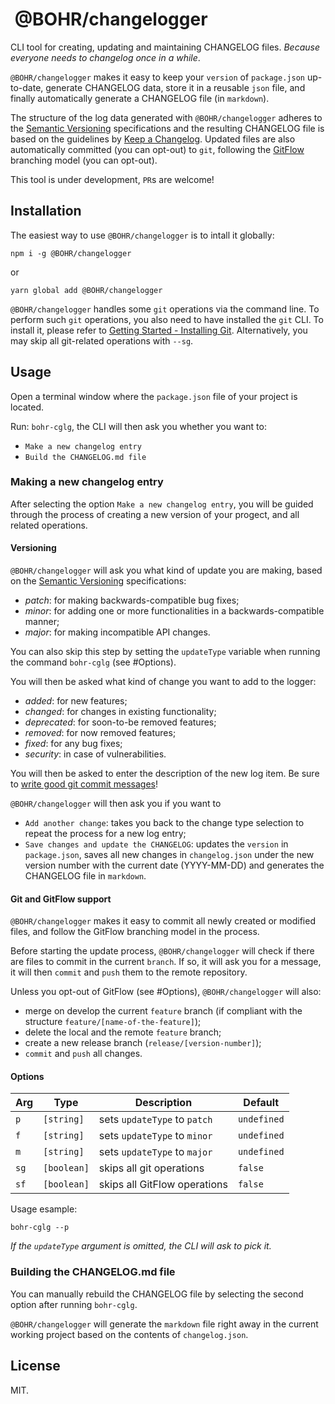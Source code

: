 #  @BOHR/changelogger

CLI tool for creating, updating and maintaining CHANGELOG files. _Because everyone needs to changelog once in a while_.

`@BOHR/changelogger` makes it easy to keep your `version` of `package.json` up-to-date, generate CHANGELOG data, store it in a reusable `json` file, and finally automatically generate a CHANGELOG file (in `markdown`).

The structure of the log data generated with `@BOHR/changelogger` adheres to the [Semantic Versioning](https://semver.org/spec/v2.0.0.html) specifications and the resulting CHANGELOG file is based on the guidelines by [Keep a Changelog](https://keepachangelog.com/en/1.0.0/). Updated files are also automatically committed (you can opt-out) to `git`, following the [GitFlow](https://datasift.github.io/gitflow/IntroducingGitFlow.html) branching model (you can opt-out).

This tool is under development, `PR`s are welcome!

## Installation

The easiest way to use `@BOHR/changelogger` is to intall it globally:

    npm i -g @BOHR/changelogger

or

    yarn global add @BOHR/changelogger

`@BOHR/changelogger` handles some `git` operations via the command line. To perform such `git` operations, you also need to have installed the `git` CLI. To install it, please refer to [Getting Started - Installing Git](https://git-scm.com/book/en/v2/Getting-Started-Installing-Git). Alternatively, you may skip all git-related operations with `--sg`.


## Usage

Open a terminal window where the `package.json` file of your project is located.

Run: `bohr-cglg`, the CLI will then ask you whether you want to:

- `Make a new changelog entry`
- `Build the CHANGELOG.md file`

### Making a new changelog entry

After selecting the option `Make a new changelog entry`, you will be guided through the process of creating a new version of your progect, and all related operations.

#### Versioning

`@BOHR/changelogger` will ask you what kind of update you are making, based on the [Semantic Versioning](https://semver.org/spec/v2.0.0.html) specifications:

- _patch_: for making backwards-compatible bug fixes;
- _minor_: for adding one or more functionalities in a backwards-compatible manner;
- _major_: for making incompatible API changes.

You can also skip this step by setting the `updateType` variable when running the command `bohr-cglg` (see #Options).

You will then be asked what kind of change you want to add to the logger:

- _added_: for new features;
- _changed_: for changes in existing functionality;
- _deprecated_: for soon-to-be removed features;
- _removed_: for now removed features;
- _fixed_: for any bug fixes;
- _security_: in case of vulnerabilities.

You will then be asked to enter the description of the new log item. Be sure to [write good git commit messages](https://juffalow.com/other/write-good-git-commit-message)!

`@BOHR/changelogger` will then ask you if you want to

- `Add another change`: takes you back to the change type selection to repeat the process for a new log entry;
- `Save changes and update the CHANGELOG`: updates the `version` in `package.json`, saves all new changes in `changelog.json` under the new version number with the current date (YYYY-MM-DD) and generates the CHANGELOG file in `markdown`.

#### Git and GitFlow support

`@BOHR/changelogger` makes it easy to commit all newly created or modified files, and follow the GitFlow branching model in the process.

Before starting the update process, `@BOHR/changelogger` will check if there are files to commit in the current `branch`. If so, it will ask you for a message, it will then `commit` and `push` them to the remote repository.

Unless you opt-out of GitFlow (see #Options), `@BOHR/changelogger` will also:

- merge on develop the current `feature` branch (if compliant with the structure `feature/[name-of-the-feature]`);
- delete the local and the remote `feature` branch;
- create a new release branch (`release/[version-number]`);
- `commit` and `push` all changes.

#### Options

| Arg | Type | Description | Default |
|--------|------|-------------|---------|
| `p` | `[string]` | sets `updateType` to `patch` | `undefined` |
| `f` | `[string]` | sets `updateType` to `minor` | `undefined` |
| `m` | `[string]` | sets `updateType` to `major` | `undefined` |
| `sg` | `[boolean]` | skips all git operations | `false` |
| `sf` | `[boolean]` | skips all GitFlow operations | `false` |

Usage esample:

    bohr-cglg --p

*If the `updateType` argument is omitted, the CLI will ask to pick it.*

### Building the CHANGELOG.md file

You can manually rebuild the CHANGELOG file by selecting the second option after running `bohr-cglg`. 

`@BOHR/changelogger` will generate the `markdown` file right away in the current working project based on the contents of `changelog.json`.

## License

MIT.